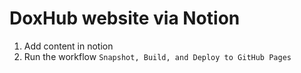 # DoxHub website via Notion
1. Add content in notion
2. Run the workflow `Snapshot, Build, and Deploy to GitHub Pages`

